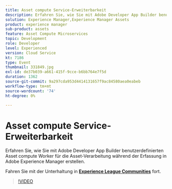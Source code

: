 ```yaml
---
title: Asset compute Service-Erweiterbarkeit
description: Erfahren Sie, wie Sie mit Adobe Developer App Builder benutzerdefinierten Asset compute Worker für die Asset-Verarbeitung während der Erfassung in Adobe Experience Manager erstellen. Diese Sitzung wurde im Rahmen des Adobe Developers Live Content-Ereignisses bereitgestellt.
solution: Experience Manager,Experience Manager Assets
product: experience manager
sub-product: assets
feature: Asset Compute Microservices
topic: Development
role: Developer
level: Experienced
version: Cloud Service
kt: 7186
type: Event
thumbnail: 331849.jpg
exl-id: de37b039-a661-415f-9cce-b6bb764e7f5d
duration: 1362
source-git-commit: 9a297cda953d4414131657f9ac84580aea0eabeb
workflow-type: tm+mt
source-wordcount: '74'
ht-degree: 0%

---
```


# Asset compute Service-Erweiterbarkeit

Erfahren Sie, wie Sie mit Adobe Developer App Builder benutzerdefinierten Asset compute Worker für die Asset-Verarbeitung während der Erfassung in Adobe Experience Manager erstellen.

Fahren Sie mit der Unterhaltung in **[Experience League Communities](https://adobe.ly/36Yd3v6)** fort.

>[!VIDEO](https://video.tv.adobe.com/v/331849/?quality=12&learn=on&hidetitle=true)
